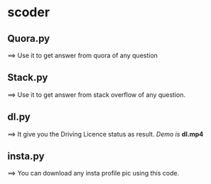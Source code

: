 # scoder
## Quora.py
==> Use it to get answer from quora of any question
## Stack.py
==> Use it to get answer from stack overflow of any question.
## dl.py
==> It give you the Driving Licence status as result. *Demo is* **dl.mp4**
## insta.py
==> You can download any insta profile pic using this code.
